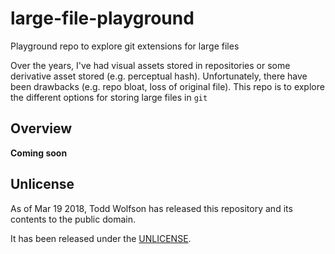 # large-file-playground
Playground repo to explore git extensions for large files

Over the years, I've had visual assets stored in repositories or some derivative asset stored (e.g. perceptual hash). Unfortunately, there have been drawbacks (e.g. repo bloat, loss of original file). This repo is to explore the different options for storing large files in `git`

## Overview
**Coming soon**

## Unlicense
As of Mar 19 2018, Todd Wolfson has released this repository and its contents to the public domain.

It has been released under the [UNLICENSE][].

[UNLICENSE]: UNLICENSE

